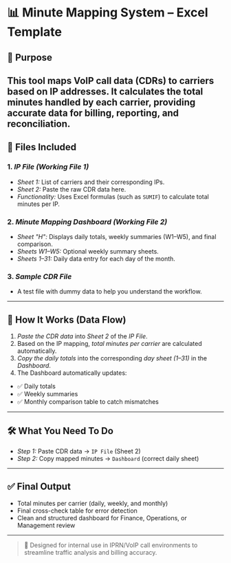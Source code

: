 # 📊 Minute Mapping System – Excel Template
## 🧾 Purpose
This tool maps VoIP call data (CDRs) to carriers based on IP addresses. It calculates the total minutes handled by each carrier, providing accurate data for billing, reporting, and reconciliation.
---
## 📂 Files Included
### 1. *IP File (Working File 1)*
- *Sheet 1:* List of carriers and their corresponding IPs.
- *Sheet 2:* Paste the raw CDR data here.
- *Functionality:* Uses Excel formulas (such as `SUMIF`) to calculate total minutes per IP.
### 2. *Minute Mapping Dashboard (Working File 2)*
- *Sheet "H":* Displays daily totals, weekly summaries (W1–W5), and final comparison.
- *Sheets W1–W5:* Optional weekly summary sheets.
- *Sheets 1–31:* Daily data entry for each day of the month.
### 3. *Sample CDR File*
- A test file with dummy data to help you understand the workflow.
---
## 🔄 How It Works (Data Flow)
1. *Paste the CDR data* into *Sheet 2* of the *IP File*.
2. Based on the IP mapping, *total minutes per carrier* are calculated automatically.
3. *Copy the daily totals* into the corresponding *day sheet (1–31)* in the *Dashboard*.
4. The Dashboard automatically updates:
- ✅ Daily totals
- ✅ Weekly summaries
- ✅ Monthly comparison table to catch mismatches
---
## 🛠️ What You Need To Do
- *Step 1:* Paste CDR data → `IP File` (Sheet 2)
- *Step 2:* Copy mapped minutes → `Dashboard` (correct daily sheet)
---
## ✅ Final Output
- Total minutes per carrier (daily, weekly, and monthly)
- Final cross-check table for error detection
- Clean and structured dashboard for Finance, Operations, or Management review
---
> 📁 Designed for internal use in IPRN/VoIP call environments to streamline traffic analysis and billing accuracy.
